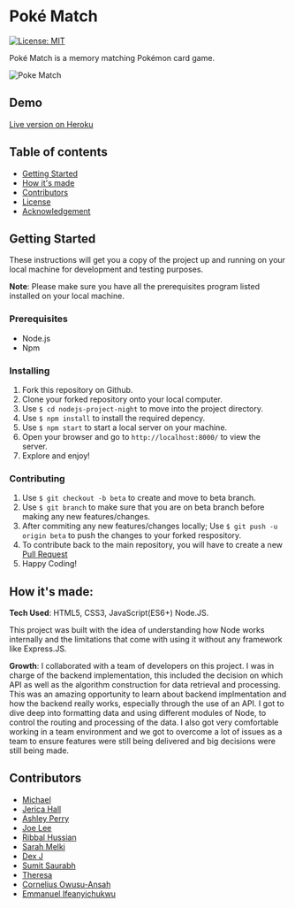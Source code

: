 # Poké Match

[![License: MIT](https://img.shields.io/badge/License-MIT-important.svg)](https://opensource.org/licenses/MIT)

Poké Match is a memory matching Pokémon card game.


![Poke Match](https://res.cloudinary.com/dtyc44fjq/image/upload/v1684436794/chrome_zUgzoOvfNy_gkucih.gif)


## Demo

[Live version on Heroku](https://nodejs-project-night.fly.dev/)

## Table of contents

- [Getting Started](https://github.com/r-Dev03/Poke-Match#getting-started)
- [How it's made](https://github.com/r-Dev03/Poke-Match#how-its-made)
- [Contributors](https://github.com/r-Dev03/Poke-Match#contributors)
- [License](https://github.com/r-Dev03/Poke-Match)
- [Acknowledgement](https://github.com/r-Dev03/Poke-Match)

## Getting Started

These instructions will get you a copy of the project up and running on your local machine for development and testing purposes.

**Note**: Please make sure you have all the prerequisites program listed installed on your local machine.

### Prerequisites

- Node.js
- Npm

### Installing

1. Fork this repository on Github.
1. Clone your forked repository onto your local computer.
1. Use `$ cd nodejs-project-night` to move into the project directory.
1. Use `$ npm install` to install the required depency.
1. Use `$ npm start` to start a local server on your machine.
1. Open your browser and go to `http://localhost:8000/` to view the server.
1. Explore and enjoy!

### Contributing

1. Use `$ git checkout -b beta` to create and move to beta branch.
1. Use `$ git branch` to make sure that you are on beta branch before making any new features/changes.
1. After commiting any new features/changes locally; Use `$ git push -u origin beta` to push the changes to your forked respository.
1. To contribute back to the main repository, you will have to create a new [Pull Request](https://docs.github.com/en/pull-requests/collaborating-with-pull-requests/proposing-changes-to-your-work-with-pull-requests/creating-a-pull-request)
1. Happy Coding!

## How it's made:

**Tech Used**: HTML5, CSS3, JavaScript(ES6+) Node.JS.

This project was built with the idea of understanding how Node works internally and the limitations that come with using it without any framework like Express.JS.

**Growth**: 
I collaborated with a team of developers on this project. I was in charge of the backend implementation, this included the decision on which API as well as the algorithm construction for data retrieval and processing. This was an amazing opportunity to learn about backend implmentation and how the backend really works, especially through the use of an API. I got to dive deep into formatting data and using different modules of Node, to control the routing and processing of the data. I also got very comfortable working in a team environment and we got to overcome a lot of issues as a team to ensure features were still being delivered and big decisions were still being made.


## Contributors

- [Michael](https://github.com/MichaelPachec0) 
- [Jerica Hall](https://github.com/jericashall) 
- [Ashley Perry](https://github.com/istarlet)
- [Joe Lee](https://github.com/JoeDravarol)
- [Ribbal Hussian](https://github.com/r-Dev03)
- [Sarah Melki](https://github.com/SarahMelki)
- [Dex J](https://github.com/Dex-theDev)
- [Sumit Saurabh](https://github.com/sumitsaurabh927)
- [Theresa](https://github.com/tmills0203)
- [Cornelius Owusu-Ansah](http://github.com/thecornisians/)
- [Emmanuel Ifeanyichukwu](https://github.com/mire-web)

